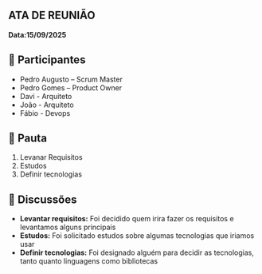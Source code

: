 ATA DE REUNIÃO
-

**Data:15/09/2025**

:raising_hand:  Participantes
-

- Pedro Augusto – Scrum Master  
- Pedro Gomes – Product Owner  
- Davi - Arquiteto
- João - Arquiteto
- Fábio - Devops  

:mag_right:  Pauta
-

1. Levanar Requisitos
2. Estudos  
3. Definir tecnologias 

:speech_balloon: Discussões
-

- **Levantar requisitos:** Foi decidido quem irira fazer os requisitos e levantamos alguns principais
- **Estudos:** Foi solicitado estudos sobre algumas tecnologias que iriamos usar  
- **Definir tecnologias:** Foi designado alguém para decidir as tecnologias, tanto quanto linguagens como bibliotecas
